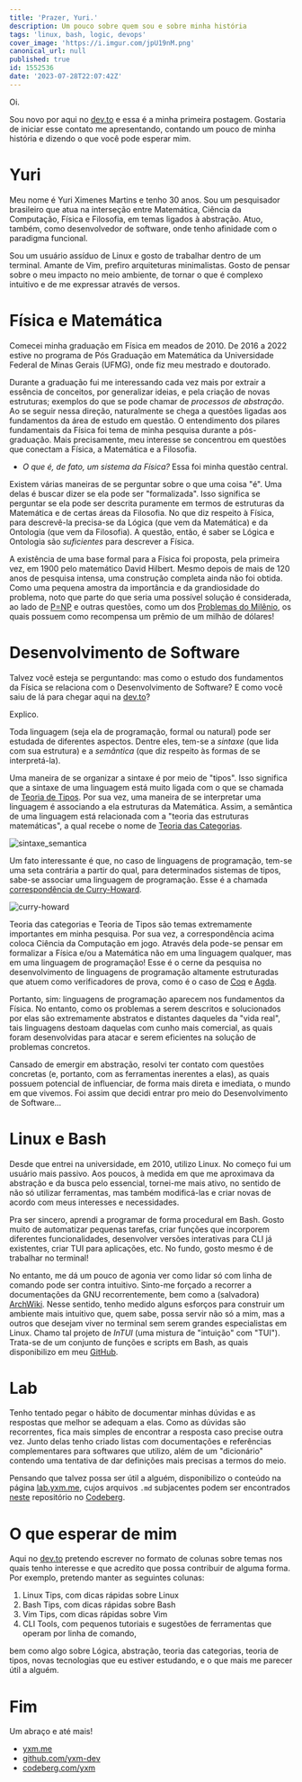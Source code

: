 ```yaml
---
title: 'Prazer, Yuri.'
description: Um pouco sobre quem sou e sobre minha história
tags: 'linux, bash, logic, devops'
cover_image: 'https://i.imgur.com/jpU19nM.png'
canonical_url: null
published: true
id: 1552536
date: '2023-07-28T22:07:42Z'
---
```


Oi.

Sou novo por aqui no [dev.to](https://dev.to/yxm) e essa é a minha primeira postagem. Gostaria de iniciar esse contato me apresentando, contando um pouco de minha história e dizendo o que você pode esperar mim.

Yuri
=======

Meu nome é Yuri Ximenes Martins e tenho 30 anos. Sou um pesquisador brasileiro que atua na interseção entre Matemática, Ciência da Computação, Física e Filosofia, em temas ligados à abstração. Atuo, também, como desenvolvedor de software, onde tenho afinidade com o paradigma funcional. 

Sou um usuário assíduo de Linux e gosto de trabalhar dentro de um terminal. Amante de Vim, prefiro arquiteturas minimalistas. Gosto de pensar sobre o meu impacto no meio ambiente, de tornar o que é complexo intuitivo e de me expressar através de versos.

Física e Matemática
========  

Comecei minha graduação em Física em meados de 2010. De 2016 a 2022 estive no programa de Pós Graduação em Matemática da Universidade Federal de Minas Gerais (UFMG), onde fiz meu mestrado e doutorado.

Durante a graduação fui me interessando cada vez mais por extrair a essência de conceitos, por generalizar ideias, e pela criação de novas estruturas; exemplos do que se pode chamar de *processos de abstração*. Ao se seguir nessa direção, naturalmente se chega a questões ligadas aos fundamentos da área de estudo em questão. O entendimento dos pilares fundamentais da Física foi tema de minha pesquisa durante a pós-graduação. Mais precisamente, meu interesse se concentrou em questões que conectam a Física, a Matemática e a Filosofia.

* *O que é, de fato, um sistema da Física?* Essa foi minha questão central.

Existem várias maneiras de se perguntar sobre o que uma coisa "é". Uma delas é buscar dizer se ela pode ser "formalizada". Isso significa se perguntar se ela pode ser descrita puramente em termos de estruturas da Matemática e de certas áreas da Filosofia. No que diz respeito à Física, para descrevê-la precisa-se da Lógica (que vem da Matemática) e da Ontologia (que vem da Filosofia). A questão, então, é saber se Lógica e Ontologia são *suficientes* para descrever a Física.

A existência de uma base formal para a Física foi proposta, pela primeira vez, em 1900 pelo matemático David Hilbert. Mesmo depois de mais de 120 anos de pesquisa intensa, uma construção completa ainda não foi obtida. Como uma pequena amostra da importância e da grandiosidade do problema, noto que parte do que seria uma possível solução é considerada, ao lado de [P=NP](https://en.wikipedia.org/wiki/P_versus_NP_problem) e outras questões, como um dos [Problemas do Milênio](https://en.wikipedia.org/wiki/Millennium_Prize_Problems), os quais possuem como recompensa um prêmio de um milhão de dólares!

Desenvolvimento de Software
=========

Talvez você esteja se perguntando: mas como o estudo dos fundamentos da Física se relaciona com o Desenvolvimento de Software? E como você saiu de lá para chegar aqui na [dev.to](https://dev.to/yxm)?
 
Explico.

Toda linguagem (seja ela de programação, formal ou natural) pode ser estudada de diferentes aspectos. Dentre eles, tem-se a *sintaxe* (que lida com sua estrutura) e a *semântica* (que diz respeito às formas de se interpretá-la). 

Uma maneira de se organizar a sintaxe é por meio de "tipos". Isso significa que a sintaxe de uma linguagem está muito ligada com o que se chamada de [Teoria de Tipos](https://en.wikipedia.org/wiki/Type_theory). Por sua vez, uma maneira de se interpretar uma linguagem é associando a ela estruturas da Matemática. Assim, a semântica de uma linguagem está relacionada com a "teoria das estruturas matemáticas", a qual recebe o nome de [Teoria das Categorias](https://en.wikipedia.org/wiki/Category_theory).

![sintaxe_semantica](https://i.imgur.com/vLjiSfV.png)

Um fato interessante é que, no caso de linguagens de programação, tem-se uma seta contrária a partir do qual, para determinados sistemas de tipos, sabe-se associar uma linguagem de programação. Esse é a chamada [correspondência de Curry-Howard](https://en.wikipedia.org/wiki/Curry%E2%80%93Howard_correspondence).

![curry-howard](https://i.imgur.com/4fyd796.png)

Teoria das categorias e Teoria de Tipos são temas extremamente importantes em minha pesquisa. Por sua vez, a correspondência acima coloca Ciência da Computação em jogo. Através dela pode-se pensar em formalizar a Física e/ou a Matemática não em uma linguagem qualquer, mas em uma linguagem de programação! Esse é o cerne da pesquisa no desenvolvimento de linguagens de programação altamente estruturadas que atuem como verificadores de prova, como é o caso de [Coq](https://coq.inria.fr/) e [Agda](https://wiki.portal.chalmers.se/agda/pmwiki.php).

Portanto, sim: linguagens de programação aparecem nos fundamentos da Física. No entanto, como os problemas a serem descritos e solucionados por elas são extremamente abstratos e distantes daqueles da "vida real", tais linguagens destoam daquelas com cunho mais comercial, as quais foram desenvolvidas para atacar e serem eficientes na solução de problemas concretos.

Cansado de emergir em abstração, resolvi ter contato com questões concretas (e, portanto, com as ferramentas inerentes a elas), as quais possuem potencial de influenciar, de forma mais direta e imediata, o mundo em que vivemos. Foi assim que decidi entrar pro meio do Desenvolvimento de Software...  

Linux e Bash
===========

Desde que entrei na universidade, em 2010, utilizo Linux. No começo fui um usuário mais passivo. Aos poucos, à medida em que me aproximava da abstração e da busca pelo essencial, tornei-me mais ativo, no sentido de não só utilizar ferramentas, mas também modificá-las e criar novas de acordo com meus interesses e necessidades.

Pra ser sincero, aprendi a programar de forma procedural em Bash. Gosto muito de automatizar pequenas tarefas, criar funções que incorporem diferentes funcionalidades, desenvolver versões interativas para CLI já existentes, criar TUI para aplicações, etc. No fundo, gosto mesmo é de trabalhar no terminal! 

No entanto, me dá um pouco de agonia ver como lidar só com linha de comando pode ser contra intuitivo. Sinto-me forçado a recorrer a documentações da GNU recorrentemente, bem como a (salvadora) [ArchWiki](https://wiki.archlinux.org/). Nesse sentido, tenho medido alguns esforços para construir um ambiente mais intuitivo que, quem sabe, possa servir não só a mim, mas a outros que desejam viver no terminal sem serem grandes especialistas em Linux. Chamo tal projeto de *InTUI* (uma mistura de "intuição" com "TUI"). Trata-se de um conjunto de funções e scripts em Bash, as quais disponibilizo em meu [GitHub](https://github.com/yxm-dev).

Lab
======

Tenho tentado pegar o hábito de documentar minhas dúvidas e as respostas que melhor se adequam a elas. Como as dúvidas são recorrentes, fica mais simples de encontrar a resposta caso precise outra vez. Junto delas tenho criado listas com documentações e referências complementares para softwares que utilizo, além de um "dicionário" contendo uma tentativa de dar definições mais precisas a termos do meio.

Pensando que talvez possa ser útil a alguém, disponibilizo o conteúdo na página [lab.yxm.me](https://lab.yxm.me), cujos arquivos `.md` subjacentes podem ser encontrados [neste](https://codeberg.org/yxm/lab) repositório no [Codeberg](https://codeberg.org).

O que esperar de mim
===========

Aqui no [dev.to](https://dev.to/yxm) pretendo escrever no formato de colunas sobre temas nos quais tenho interesse e que acredito que possa contribuir de alguma forma. Por exemplo, pretendo manter as seguintes colunas:

1. Linux Tips, com dicas rápidas sobre Linux
2. Bash Tips, com dicas rápidas sobre Bash
3. Vim Tips, com dicas rápidas sobre Vim
4. CLI Tools, com pequenos tutoriais e sugestões de ferramentas que operam por linha de comando,

bem como algo sobre Lógica, abstração, teoria das categorias, teoria de tipos, novas tecnologias que eu estiver estudando, e o que mais me parecer útil a alguém.

Fim
=====

Um abraço e até mais!

* [yxm.me](https://yxm.me)
* [github.com/yxm-dev](https://github.com/yxm.dev)
* [codeberg.com/yxm](https://codeberg.com/yxm)

